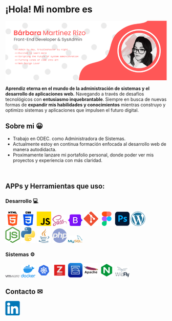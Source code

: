 # ¡Hola! Mi nombre es

![tarjeta-de-presentacion](images/tarjeta-de-presentacion.png)

**Aprendiz eterna en el mundo de la administración de sistemas y el desarrollo de aplicaciones web.** Navegando a través de desafíos tecnológicos con **entusiasmo inquebrantable**. Siempre en busca de nuevas formas de **expandir mis habilidades y conocimientos** mientras construyo y optimizo sistemas y aplicaciones que impulsen el futuro digital.

## Sobre mi 😀

- Trabajo en ODEC. como Administradora de Sistemas.
- Actualmente estoy en continua formación enfocada al desarrollo web de manera autodidacta.
- Proximamente lanzare mi portafolio personal, donde poder ver mis proyectos y experiencia con más claridad.

<br>

## APPs y Herramientas que uso:

### Desarrollo 💻

<span class="desarrollo">
<img src="images/html-5.png" alt="html5" width="45px">
<img src="images/css-3.png" alt="css3" width="45px">
<img src="images/js.png" alt="JavaScript" width="45px">
<img src="images/Sass_logo.png" alt="Sass" width="45px">
<img src="images/Bootstrap_logo.png" alt="Boostrap" width="45px">
<img src="images/git.png" alt="git"  width="45px">
<img src="images/figma.png" alt="Figma"  width="45px">
<img src="images/photoshop.png" alt="Photoshop"  width="45px">
<img src="images/WordPress.png" alt="WordPress"  width="45px"> 
</span>
<br>
<span class="desarrollo">
<img src="images/nodejs-logo.png" alt="NodeJS"  width="45px">
<img src="images/python.webp" alt="Python"  width="45px">
<img src="images/java.png" alt="Java"  width="45px">
<img src="images/php.png" alt="PHP"  width="45px">
<img src="images/MySQL-logo.png" alt="MySQL"  width="45px">
</span>

### Sistemas ⚙

<span class="sistemas">
<img src="images/vmware.png" alt="VMWare"  width="45px">
<img src="images/docker.webp" alt="Docker" width="45px">
<img src="images/K8S-logo.png" alt="Kubernetes" width="45px">
<img src="images/zabbix.png" alt="Zabbix" width="45px">
<img src="images/urbackup.webp" alt="Urbackup" width="45px">
<img src="images/apache.png" alt="Apache" width="45px">
<img src="images/nginx.png" alt="NGINX" width="45px">
<img src="images/wildfly.png" alt="WildFly" width="45px">
</span>

## Contacto ✉

<span class="contacto">
<a href="https://www.linkedin.com/in/barbaramartinezrizo/">
<img src="images/linkedin.png" alt="Urbackup" width="45px">
</a>
</span>

